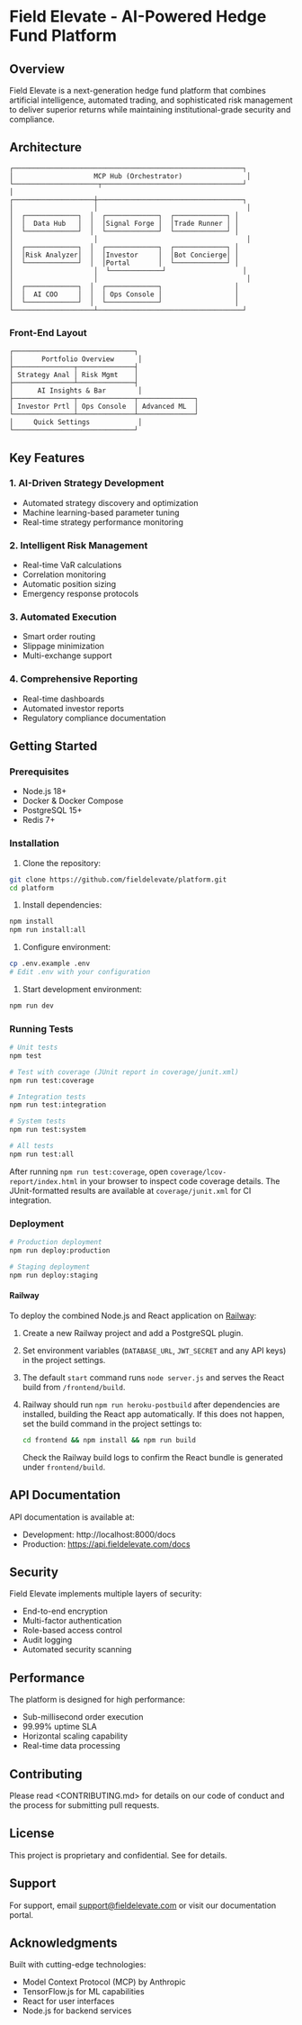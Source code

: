 # Field Elevate - AI-Powered Hedge Fund Platform

## Overview

Field Elevate is a next-generation hedge fund platform that combines artificial intelligence, automated trading, and sophisticated risk management to deliver superior returns while maintaining institutional-grade security and compliance.

## Architecture
```
┌─────────────────────────────────────────────────────────┐
│                    MCP Hub (Orchestrator)                │
└─────────────────────┬───────────────────────────────────┘
│
┌────────────────────┼────────────────────────────────────┐
│                    │                                     │
│  ┌─────────────┐  │  ┌─────────────┐  ┌─────────────┐ │
│  │  Data Hub   │  │  │Signal Forge │  │Trade Runner │ │
│  └─────────────┘  │  └─────────────┘  └─────────────┘ │
│                    │                                     │
│  ┌─────────────┐  │  ┌─────────────┐  ┌─────────────┐ │
│  │Risk Analyzer│  │  │Investor     │  │Bot Concierge│ │
│  └─────────────┘  │  │Portal       │  └─────────────┘ │
│                    │  └─────────────┘                   │
│                    │                                     │
│  ┌─────────────┐  │  ┌─────────────┐                  │
│  │  AI COO     │  │  │ Ops Console │                  │
│  └─────────────┘  │  └─────────────┘                  │
└────────────────────┴────────────────────────────────────┘
```

### Front-End Layout

```
┌──────────────────────────────┐
│       Portfolio Overview      │
├───────────────┬──────────────┤
│ Strategy Anal │ Risk Mgmt    │
├───────────────┴──────────────┤
│      AI Insights & Bar        │
├───────────────┬──────────────┬──────────────┐
│ Investor Prtl │ Ops Console  │ Advanced ML  │
└───────────────┴──────────────┴──────────────┘
│     Quick Settings            │
└──────────────────────────────┘
```
## Key Features

### 1. AI-Driven Strategy Development
- Automated strategy discovery and optimization
- Machine learning-based parameter tuning
- Real-time strategy performance monitoring

### 2. Intelligent Risk Management
- Real-time VaR calculations
- Correlation monitoring
- Automatic position sizing
- Emergency response protocols

### 3. Automated Execution
- Smart order routing
- Slippage minimization
- Multi-exchange support

### 4. Comprehensive Reporting
- Real-time dashboards
- Automated investor reports
- Regulatory compliance documentation

## Getting Started

### Prerequisites
- Node.js 18+
- Docker & Docker Compose
- PostgreSQL 15+
- Redis 7+

### Installation

1. Clone the repository:
```bash
git clone https://github.com/fieldelevate/platform.git
cd platform
```

1. Install dependencies:

```bash
npm install
npm run install:all
```

1. Configure environment:

```bash
cp .env.example .env
# Edit .env with your configuration
```

1. Start development environment:

```bash
npm run dev
```

### Running Tests

```bash
# Unit tests
npm test

# Test with coverage (JUnit report in coverage/junit.xml)
npm run test:coverage

# Integration tests
npm run test:integration

# System tests
npm run test:system

# All tests
npm run test:all
```

After running `npm run test:coverage`, open `coverage/lcov-report/index.html` in
your browser to inspect code coverage details. The JUnit-formatted results are
available at `coverage/junit.xml` for CI integration.

### Deployment

```bash
# Production deployment
npm run deploy:production

# Staging deployment
npm run deploy:staging
```

#### Railway

To deploy the combined Node.js and React application on [Railway](https://railway.app):

1. Create a new Railway project and add a PostgreSQL plugin.
2. Set environment variables (`DATABASE_URL`, `JWT_SECRET` and any API keys) in the project settings.
3. The default `start` command runs `node server.js` and serves the React build from `/frontend/build`.
4. Railway should run `npm run heroku-postbuild` after dependencies are installed, building the React app automatically. If this does not happen, set the build command in the project settings to:

   ```bash
   cd frontend && npm install && npm run build
   ```

   Check the Railway build logs to confirm the React bundle is generated under `frontend/build`.

## API Documentation

API documentation is available at:

- Development: http://localhost:8000/docs
- Production: https://api.fieldelevate.com/docs

## Security

Field Elevate implements multiple layers of security:

- End-to-end encryption
- Multi-factor authentication
- Role-based access control
- Audit logging
- Automated security scanning

## Performance

The platform is designed for high performance:

- Sub-millisecond order execution
- 99.99% uptime SLA
- Horizontal scaling capability
- Real-time data processing

## Contributing

Please read <CONTRIBUTING.md> for details on our code of conduct and the process for submitting pull requests.

## License

This project is proprietary and confidential. See <LICENSE> for details.

## Support

For support, email support@fieldelevate.com or visit our documentation portal.

## Acknowledgments

Built with cutting-edge technologies:

- Model Context Protocol (MCP) by Anthropic
- TensorFlow.js for ML capabilities
- React for user interfaces
- Node.js for backend services
